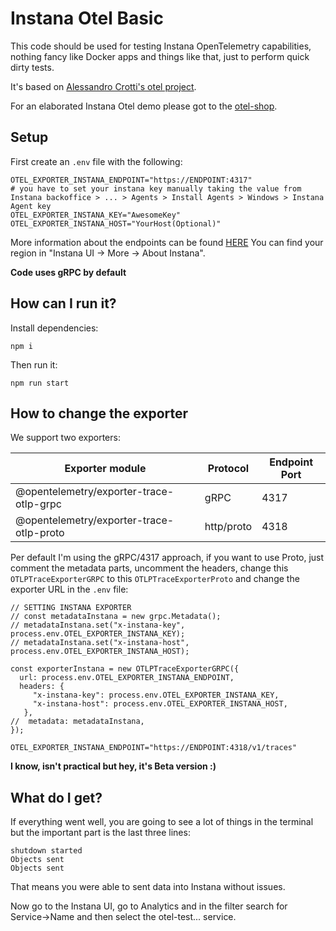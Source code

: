 # Instana Otel Basic

This code should be used for testing Instana OpenTelemetry capabilities, nothing fancy like Docker apps and things like that, just to perform quick dirty tests.

It's based on [Alessandro Crotti's otel project](https://github.com/alessandrocrotti/instana-exporter-test).

For an elaborated Instana Otel demo please got to the [otel-shop](https://github.com/instana/otel-shop).

## Setup
First create an `.env` file with the following:

```
OTEL_EXPORTER_INSTANA_ENDPOINT="https://ENDPOINT:4317"
# you have to set your instana key manually taking the value from Instana backoffice > ... > Agents > Install Agents > Windows > Instana Agent key
OTEL_EXPORTER_INSTANA_KEY="AwesomeKey"
OTEL_EXPORTER_INSTANA_HOST="YourHost(Optional)"
```

More information about the endpoints can be found [HERE](https://www.ibm.com/docs/en/instana-observability/current?topic=opentelemetry-sending-data-instana-backend#endpoints-of-the-instana-backend-otlp-acceptor)
You can find your region in "Instana UI -> More -> About Instana".

**Code uses gRPC by default**

## How can I run it?

Install dependencies:

```
npm i
```

Then run it:

```
npm run start
```

## How to change the exporter

We support two exporters:

| Exporter module                          | Protocol   | Endpoint Port |
| ---------------------------------------- | ---------- | ------------- |
| @opentelemetry/exporter-trace-otlp-grpc  | gRPC       | 4317          |
| @opentelemetry/exporter-trace-otlp-proto | http/proto | 4318          |

Per default I'm using the gRPC/4317 approach, if you want to use Proto, just comment the metadata parts, uncomment the headers, change this `OTLPTraceExporterGRPC` to this `OTLPTraceExporterProto` and change the exporter URL in the `.env` file:

```
// SETTING INSTANA EXPORTER
// const metadataInstana = new grpc.Metadata();
// metadataInstana.set("x-instana-key", process.env.OTEL_EXPORTER_INSTANA_KEY);
// metadataInstana.set("x-instana-host", process.env.OTEL_EXPORTER_INSTANA_HOST);

const exporterInstana = new OTLPTraceExporterGRPC({
  url: process.env.OTEL_EXPORTER_INSTANA_ENDPOINT,
  headers: {
     "x-instana-key": process.env.OTEL_EXPORTER_INSTANA_KEY,
     "x-instana-host": process.env.OTEL_EXPORTER_INSTANA_HOST,
   },
//  metadata: metadataInstana,
});
```

```
OTEL_EXPORTER_INSTANA_ENDPOINT="https://ENDPOINT:4318/v1/traces"
```

**I know, isn't practical but hey, it's Beta version :)**

## What do I get?

If everything went well, you are going to see a lot of things in the terminal but the important part is the last three lines:

```
shutdown started
Objects sent
Objects sent
````

That means you were able to sent data into Instana without issues.

Now go to the Instana UI, go to Analytics and in the filter search for Service->Name and then select the otel-test... service.

